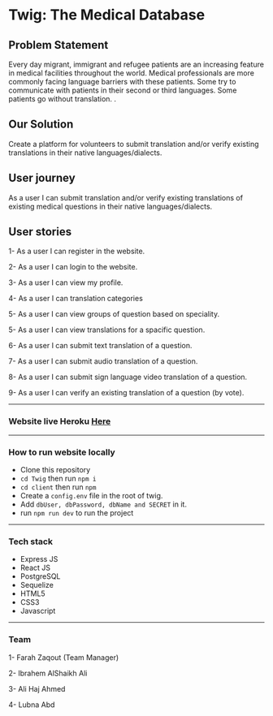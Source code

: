 # Twig: The Medical Database

## Problem Statement

Every day migrant, immigrant and refugee patients are an increasing feature in medical facilities throughout the world. Medical professionals are more commonly facing language barriers with these patients. Some try to communicate with patients in their second or third languages. Some patients go without translation. .


## Our Solution
Create a platform for volunteers to submit translation and/or verify existing translations in their native languages/dialects.


## User journey
As a user I can submit translation and/or verify existing translations of existing medical questions in their native languages/dialects.


## User stories
1- As a user I can register in the website.

2- As a user I can login to the website.

3- As a user I can view my profile.

4- As a user I can translation categories

5- As a user I can view groups of question based on speciality.

5- As a user I can view translations for a spacific question.

6- As a user I can submit text translation of a question.

7- As a user I can submit audio translation of a question.

8- As a user I can submit sign language video translation of a question.

9- As a user I can verify an existing translation of a question (by vote).

------
### Website live Heroku [Here ](https://twig-project.herokuapp.com)
------
### How to run website locally 
- Clone this repository
- ```cd Twig``` then run ```npm i```
- ```cd client``` then run ```npm```
- Create a ```config.env``` file in the root of twig.
- Add ```dbUser, dbPassword, dbName and SECRET``` in it.
- run ```npm run dev``` to run the project

 ---------------------------
 ### Tech stack
- Express JS
- React JS
- PostgreSQL
- Sequelize 
- HTML5
- CSS3
- Javascript
---------
### Team 

1- Farah Zaqout (Team Manager)

2- Ibrahem AlShaikh Ali

3- Ali Haj Ahmed

4- Lubna Abd
